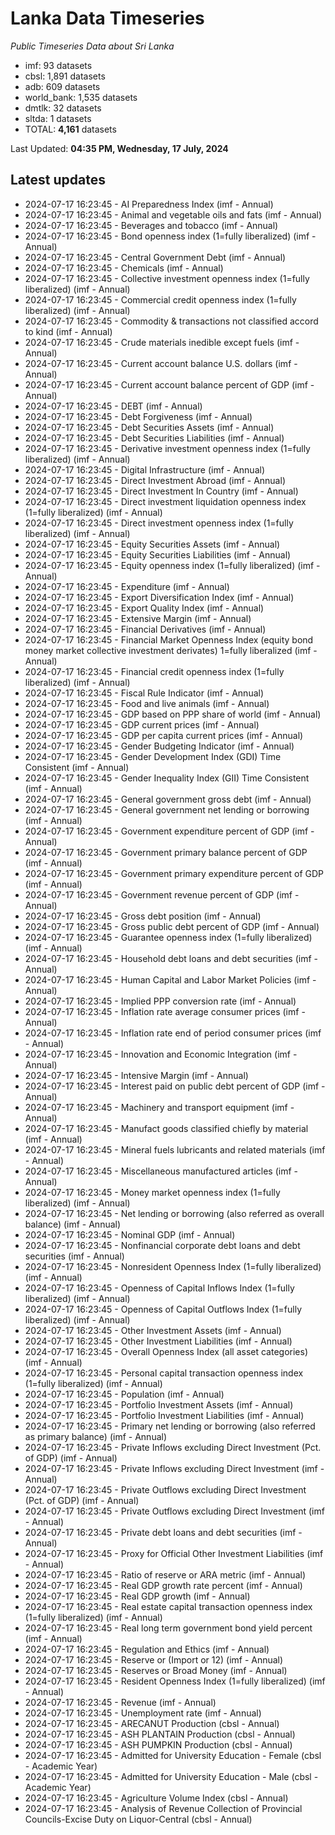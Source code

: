 # Lanka Data Timeseries
*Public Timeseries Data about Sri Lanka*

* imf: 93 datasets
* cbsl: 1,891 datasets
* adb: 609 datasets
* world_bank: 1,535 datasets
* dmtlk: 32 datasets
* sltda: 1 datasets
* TOTAL: **4,161** datasets

Last Updated: **04:35 PM, Wednesday, 17 July, 2024**

## Latest updates

* 2024-07-17 16:23:45 - AI Preparedness Index (imf - Annual)
* 2024-07-17 16:23:45 - Animal and vegetable oils and fats (imf - Annual)
* 2024-07-17 16:23:45 - Beverages and tobacco (imf - Annual)
* 2024-07-17 16:23:45 - Bond openness index (1=fully liberalized) (imf - Annual)
* 2024-07-17 16:23:45 - Central Government Debt (imf - Annual)
* 2024-07-17 16:23:45 - Chemicals (imf - Annual)
* 2024-07-17 16:23:45 - Collective investment openness index (1=fully liberalized) (imf - Annual)
* 2024-07-17 16:23:45 - Commercial credit openness index (1=fully liberalized) (imf - Annual)
* 2024-07-17 16:23:45 - Commodity & transactions not classified accord to kind (imf - Annual)
* 2024-07-17 16:23:45 - Crude materials inedible except fuels (imf - Annual)
* 2024-07-17 16:23:45 - Current account balance U.S. dollars (imf - Annual)
* 2024-07-17 16:23:45 - Current account balance percent of GDP (imf - Annual)
* 2024-07-17 16:23:45 - DEBT (imf - Annual)
* 2024-07-17 16:23:45 - Debt Forgiveness (imf - Annual)
* 2024-07-17 16:23:45 - Debt Securities Assets (imf - Annual)
* 2024-07-17 16:23:45 - Debt Securities Liabilities (imf - Annual)
* 2024-07-17 16:23:45 - Derivative investment openness index (1=fully liberalized) (imf - Annual)
* 2024-07-17 16:23:45 - Digital Infrastructure (imf - Annual)
* 2024-07-17 16:23:45 - Direct Investment Abroad (imf - Annual)
* 2024-07-17 16:23:45 - Direct Investment In Country (imf - Annual)
* 2024-07-17 16:23:45 - Direct investment liquidation openness index (1=fully liberalized) (imf - Annual)
* 2024-07-17 16:23:45 - Direct investment openness index (1=fully liberalized) (imf - Annual)
* 2024-07-17 16:23:45 - Equity Securities Assets (imf - Annual)
* 2024-07-17 16:23:45 - Equity Securities Liabilities (imf - Annual)
* 2024-07-17 16:23:45 - Equity openness index (1=fully liberalized) (imf - Annual)
* 2024-07-17 16:23:45 - Expenditure (imf - Annual)
* 2024-07-17 16:23:45 - Export Diversification Index (imf - Annual)
* 2024-07-17 16:23:45 - Export Quality Index (imf - Annual)
* 2024-07-17 16:23:45 - Extensive Margin (imf - Annual)
* 2024-07-17 16:23:45 - Financial Derivatives (imf - Annual)
* 2024-07-17 16:23:45 - Financial Market Openness Index (equity bond money market collective investment derivates) 1=fully liberalized (imf - Annual)
* 2024-07-17 16:23:45 - Financial credit openness index (1=fully liberalized) (imf - Annual)
* 2024-07-17 16:23:45 - Fiscal Rule Indicator (imf - Annual)
* 2024-07-17 16:23:45 - Food and live animals (imf - Annual)
* 2024-07-17 16:23:45 - GDP based on PPP share of world (imf - Annual)
* 2024-07-17 16:23:45 - GDP current prices (imf - Annual)
* 2024-07-17 16:23:45 - GDP per capita current prices (imf - Annual)
* 2024-07-17 16:23:45 - Gender Budgeting Indicator (imf - Annual)
* 2024-07-17 16:23:45 - Gender Development Index (GDI) Time Consistent (imf - Annual)
* 2024-07-17 16:23:45 - Gender Inequality Index (GII) Time Consistent (imf - Annual)
* 2024-07-17 16:23:45 - General government gross debt (imf - Annual)
* 2024-07-17 16:23:45 - General government net lending or borrowing (imf - Annual)
* 2024-07-17 16:23:45 - Government expenditure percent of GDP (imf - Annual)
* 2024-07-17 16:23:45 - Government primary balance percent of GDP (imf - Annual)
* 2024-07-17 16:23:45 - Government primary expenditure percent of GDP (imf - Annual)
* 2024-07-17 16:23:45 - Government revenue percent of GDP (imf - Annual)
* 2024-07-17 16:23:45 - Gross debt position (imf - Annual)
* 2024-07-17 16:23:45 - Gross public debt percent of GDP (imf - Annual)
* 2024-07-17 16:23:45 - Guarantee openness index (1=fully liberalized) (imf - Annual)
* 2024-07-17 16:23:45 - Household debt loans and debt securities (imf - Annual)
* 2024-07-17 16:23:45 - Human Capital and Labor Market Policies (imf - Annual)
* 2024-07-17 16:23:45 - Implied PPP conversion rate (imf - Annual)
* 2024-07-17 16:23:45 - Inflation rate average consumer prices (imf - Annual)
* 2024-07-17 16:23:45 - Inflation rate end of period consumer prices (imf - Annual)
* 2024-07-17 16:23:45 - Innovation and Economic Integration (imf - Annual)
* 2024-07-17 16:23:45 - Intensive Margin (imf - Annual)
* 2024-07-17 16:23:45 - Interest paid on public debt percent of GDP (imf - Annual)
* 2024-07-17 16:23:45 - Machinery and transport equipment (imf - Annual)
* 2024-07-17 16:23:45 - Manufact goods classified chiefly by material (imf - Annual)
* 2024-07-17 16:23:45 - Mineral fuels lubricants and related materials (imf - Annual)
* 2024-07-17 16:23:45 - Miscellaneous manufactured articles (imf - Annual)
* 2024-07-17 16:23:45 - Money market openness index (1=fully liberalized) (imf - Annual)
* 2024-07-17 16:23:45 - Net lending or borrowing (also referred as overall balance) (imf - Annual)
* 2024-07-17 16:23:45 - Nominal GDP (imf - Annual)
* 2024-07-17 16:23:45 - Nonfinancial corporate debt loans and debt securities (imf - Annual)
* 2024-07-17 16:23:45 - Nonresident Openness Index (1=fully liberalized) (imf - Annual)
* 2024-07-17 16:23:45 - Openness of Capital Inflows Index (1=fully liberalized) (imf - Annual)
* 2024-07-17 16:23:45 - Openness of Capital Outflows Index (1=fully liberalized) (imf - Annual)
* 2024-07-17 16:23:45 - Other Investment Assets (imf - Annual)
* 2024-07-17 16:23:45 - Other Investment Liabilities (imf - Annual)
* 2024-07-17 16:23:45 - Overall Openness Index (all asset categories) (imf - Annual)
* 2024-07-17 16:23:45 - Personal capital transaction openness index (1=fully liberalized) (imf - Annual)
* 2024-07-17 16:23:45 - Population (imf - Annual)
* 2024-07-17 16:23:45 - Portfolio Investment Assets (imf - Annual)
* 2024-07-17 16:23:45 - Portfolio Investment Liabilities (imf - Annual)
* 2024-07-17 16:23:45 - Primary net lending or borrowing (also referred as primary balance) (imf - Annual)
* 2024-07-17 16:23:45 - Private Inflows excluding Direct Investment (Pct. of GDP) (imf - Annual)
* 2024-07-17 16:23:45 - Private Inflows excluding Direct Investment (imf - Annual)
* 2024-07-17 16:23:45 - Private Outflows excluding Direct Investment (Pct. of GDP) (imf - Annual)
* 2024-07-17 16:23:45 - Private Outflows excluding Direct Investment (imf - Annual)
* 2024-07-17 16:23:45 - Private debt loans and debt securities (imf - Annual)
* 2024-07-17 16:23:45 - Proxy for Official Other Investment Liabilities (imf - Annual)
* 2024-07-17 16:23:45 - Ratio of reserve or ARA metric (imf - Annual)
* 2024-07-17 16:23:45 - Real GDP growth rate percent (imf - Annual)
* 2024-07-17 16:23:45 - Real GDP growth (imf - Annual)
* 2024-07-17 16:23:45 - Real estate capital transaction openness index (1=fully liberalized) (imf - Annual)
* 2024-07-17 16:23:45 - Real long term government bond yield percent (imf - Annual)
* 2024-07-17 16:23:45 - Regulation and Ethics (imf - Annual)
* 2024-07-17 16:23:45 - Reserve or (Import or 12) (imf - Annual)
* 2024-07-17 16:23:45 - Reserves or Broad Money (imf - Annual)
* 2024-07-17 16:23:45 - Resident Openness Index (1=fully liberalized) (imf - Annual)
* 2024-07-17 16:23:45 - Revenue (imf - Annual)
* 2024-07-17 16:23:45 - Unemployment rate (imf - Annual)
* 2024-07-17 16:23:45 - ARECANUT Production (cbsl - Annual)
* 2024-07-17 16:23:45 - ASH PLANTAIN Production (cbsl - Annual)
* 2024-07-17 16:23:45 - ASH PUMPKIN Production (cbsl - Annual)
* 2024-07-17 16:23:45 - Admitted for University Education - Female (cbsl - Academic Year)
* 2024-07-17 16:23:45 - Admitted for University Education - Male (cbsl - Academic Year)
* 2024-07-17 16:23:45 - Agriculture Volume Index (cbsl - Annual)
* 2024-07-17 16:23:45 - Analysis of Revenue Collection of Provincial Councils-Excise Duty on Liquor-Central (cbsl - Annual)